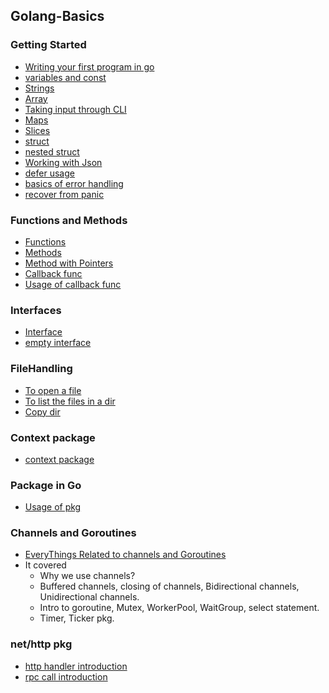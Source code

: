 ## Golang-Basics

### Getting Started <br/>
   - [Writing your first program in go](https://github.com/ishan16696/Golang-Basics/blob/main/1.Intro.go)
   - [variables and const](https://github.com/ishan16696/Golang-Basics/blob/main/2.variable.go)
   - [Strings](https://github.com/ishan16696/Golang-Basics/blob/main/3.string.go)
   - [Array](https://github.com/ishan16696/Golang-Basics/blob/main/4.array.go)
   - [Taking input through CLI](https://github.com/ishan16696/Golang-Basics/blob/main/5.input_from_cli.go)
   - [Maps](https://github.com/ishan16696/Golang-Basics/blob/main/6.maps.go)
   - [Slices](https://github.com/ishan16696/Golang-Basics/blob/main/8.slices.go)
   - [struct](https://github.com/ishan16696/Golang-Basics/blob/main/7.struct.go)
   - [nested struct](https://github.com/ishan16696/Golang-Basics/blob/main/7.1.nestedStruct.go)
   - [Working with Json](https://github.com/ishan16696/Golang-Basics/blob/main/10.json.go)
   - [defer usage](https://github.com/ishan16696/Golang-Basics/blob/main/11.defer.go)
   - [basics of error handling](https://github.com/ishan16696/Golang-Basics/blob/main/9.error.go)
   - [recover from panic](https://github.com/ishan16696/Golang-Basics/blob/main/12.recover.go)

### Functions and Methods
   - [Functions](https://github.com/ishan16696/Golang-Basics/blob/main/functionAndmethods/3.function.go)
   - [Methods](https://github.com/ishan16696/Golang-Basics/blob/main/functionAndmethods/1.methods.go)
   - [Method with Pointers](https://github.com/ishan16696/Golang-Basics/blob/main/functionAndmethods/2.methods_with_pointers.go)
   - [Callback func](https://github.com/ishan16696/Golang-Basics/blob/main/functionAndmethods/4.callback.go)
   - [Usage of callback func](https://github.com/ishan16696/Golang-Basics/blob/main/functionAndmethods/5.callback.go)

### Interfaces
  - [Interface](https://github.com/ishan16696/Golang-Basics/tree/main/interface)
  - [empty interface](https://github.com/ishan16696/Golang-Basics/blob/main/interface/4.emptyInterface.go)

### FileHandling
   - [To open a file](https://github.com/ishan16696/Golang-Basics/blob/main/FileHandling/openfile.go)
   - [To list the files in a dir](https://github.com/ishan16696/Golang-Basics/blob/main/FileHandling/listDir.go)
   - [Copy dir](https://github.com/ishan16696/Golang-Basics/blob/main/FileHandling/copy_dir.go)

### Context package
   - [context package](https://github.com/ishan16696/Golang-Basics/tree/main/context_pkg)

### Package in Go
   - [Usage of pkg](https://github.com/ishan16696/Golang-Basics/tree/main/package_examples/src)

### Channels and Goroutines
  - [EveryThings Related to channels and Goroutines](https://github.com/ishan16696/Golang-Basics/tree/main/channels%20and%20goroutines)
  - It covered
     * Why we use channels?
     * Buffered channels, closing of channels, Bidirectional channels, Unidirectional channels.
     * Intro to goroutine, Mutex, WorkerPool, WaitGroup, select statement.
     * Timer, Ticker pkg.

### net/http pkg
   - [http handler introduction](https://github.com/ishan16696/Golang-Basics/blob/main/http/1.http.go)
   - [rpc call introduction](https://github.com/ishan16696/Golang-Basics/tree/main/http/rpc)
    
